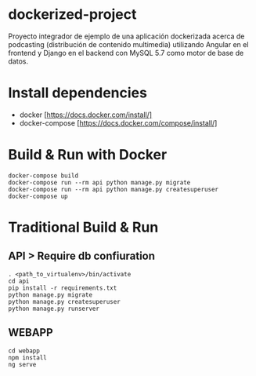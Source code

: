 # dockerized-project
Proyecto integrador de ejemplo de una aplicación dockerizada acerca de podcasting (distribución de contenido multimedia) utilizando Angular en el frontend y Django en el backend con MySQL 5.7 como motor de base de datos.

# Install dependencies
- docker [https://docs.docker.com/install/]
- docker-compose [https://docs.docker.com/compose/install/]

# Build & Run with Docker
    docker-compose build
    docker-compose run --rm api python manage.py migrate
    docker-compose run --rm api python manage.py createsuperuser
    docker-compose up
    
# Traditional Build & Run
## API > Require db confiuration
    . <path_to_virtualenv>/bin/activate
    cd api
    pip install -r requirements.txt
    python manage.py migrate
    python manage.py createsuperuser
    python manage.py runserver
    
## WEBAPP
    cd webapp
    npm install
    ng serve
    

